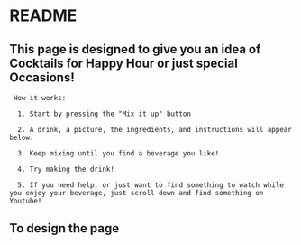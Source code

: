 # README 
## This page is designed to give you an idea of Cocktails for Happy Hour or just special Occasions!
      
     How it works:
      
      1. Start by pressing the "Mix it up" button
      
      2. A drink, a picture, the ingredients, and instructions will appear below.
      
      3. Keep mixing until you find a beverage you like!
     
      4. Try making the drink!

      5. If you need help, or just want to find something to watch while you enjoy your beverage, just scroll down and find something on Youtube!
      
## To design the page 